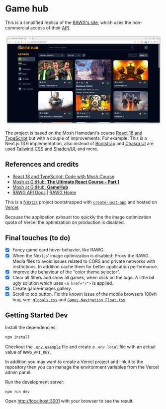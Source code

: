 # Game hub

This is a simplified replica of the [RAWG's site](https://rawg.io/), which uses the non-commercial access of their [API](https://rawg.io/apidocs).

[![image](public/images/game-hub-screenshot-brave-v.1.png)](https://game-hub.metalevel.tech/)

The project is based on the Mosh Hamedani's course [React 18 and TypeScript](https://codewithmosh.com/p/ultimate-react-part1) but with a couple of improvements. For example: This is a Next.js 13.6 implementation, also instead of [Bootstrap](https://getbootstrap.com/) and [Chakra UI](https://chakra-ui.com/) are used [Tailwind CSS](https://tailwindcss.com/) and [Shadcn/UI](https://ui.shadcn.com/), and more.

## References and credits

- [React 18 and TypeScript: Code with Mosh Course](https://codewithmosh.com/p/ultimate-react-part1)
- [Mosh at GitHub: **The Ultimate React Course - Part 1**](https://github.com/mosh-hamedani/react-course-part1)
- [Mosh at GitHub: **GameHub**](https://github.com/mosh-hamedani/game-hub)
- [RAWG API Docs](https://rawg.io/apidocs) | [RAWG Home](https://rawg.io/)

This is a [Next.js](https://nextjs.org/) project bootstrapped with [`create-next-app`](https://github.com/vercel/next.js/tree/canary/packages/create-next-app) and hosted on [Vercel](https://vercel.com/).

Because the application exhaust too quickly the  the image optimization quota of Vercel the optimization on production is disabled.

## Final touches (to do)

- [x] Fancy game card hover behavior, like RAWG.
- [x] When the Next.js' image optimization is disabled: Proxy the RAWG Media files to avoid issues related to CORS and private networks with restrictions. In addition cache them for better application performance.
- [x] Improve the behaviour of the "color theme selector".
- [x] Clear all filters and show all games, when click on the logo. A little bit ugly solution which uses `<a href="/">` is applied.
- [x] Create game-images gallery.
- [x] Scroll to top button. Fix the known issue of the mobile browsers 100vh bug, see: [`globals.css`](app/globals.css#L14) and [`Games_Navigation_Float.tsx`](components/Games_Navigation_Float.tsx#L26)

## Getting Started Dev

Install the dependencies:

```bash
npm install
```

Checkout the [`.env.example`](.env.example) file and create a `.env.local` file with an actual value of `RAWG_API_KEY`.

In addition you may want to create a Vercel project and link it to the repository then you can manage the environment variables from the Vercel admin panel.

Run the development server:

```bash
npm run dev
```

Open [http://localhost:3001](http://localhost:3001) with your browser to see the result.
